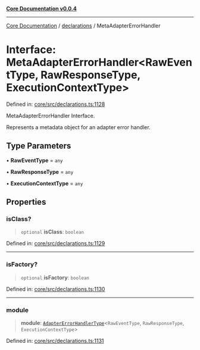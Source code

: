 [**Core Documentation v0.0.4**](../../README.md)

***

[Core Documentation](../../modules.md) / [declarations](../README.md) / MetaAdapterErrorHandler

# Interface: MetaAdapterErrorHandler\<RawEventType, RawResponseType, ExecutionContextType\>

Defined in: [core/src/declarations.ts:1128](https://github.com/stonemjs/core/blob/8c14a336c794eb98d8513b950cb1c2786962eaaf/src/declarations.ts#L1128)

MetaAdapterErrorHandler Interface.

Represents a metadata object for an adapter error handler.

## Type Parameters

• **RawEventType** = `any`

• **RawResponseType** = `any`

• **ExecutionContextType** = `any`

## Properties

### isClass?

> `optional` **isClass**: `boolean`

Defined in: [core/src/declarations.ts:1129](https://github.com/stonemjs/core/blob/8c14a336c794eb98d8513b950cb1c2786962eaaf/src/declarations.ts#L1129)

***

### isFactory?

> `optional` **isFactory**: `boolean`

Defined in: [core/src/declarations.ts:1130](https://github.com/stonemjs/core/blob/8c14a336c794eb98d8513b950cb1c2786962eaaf/src/declarations.ts#L1130)

***

### module

> **module**: [`AdapterErrorHandlerType`](../type-aliases/AdapterErrorHandlerType.md)\<`RawEventType`, `RawResponseType`, `ExecutionContextType`\>

Defined in: [core/src/declarations.ts:1131](https://github.com/stonemjs/core/blob/8c14a336c794eb98d8513b950cb1c2786962eaaf/src/declarations.ts#L1131)
